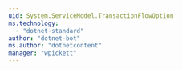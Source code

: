 ```yaml
---
uid: System.ServiceModel.TransactionFlowOption
ms.technology: 
  - "dotnet-standard"
author: "dotnet-bot"
ms.author: "dotnetcontent"
manager: "wpickett"
---
```


